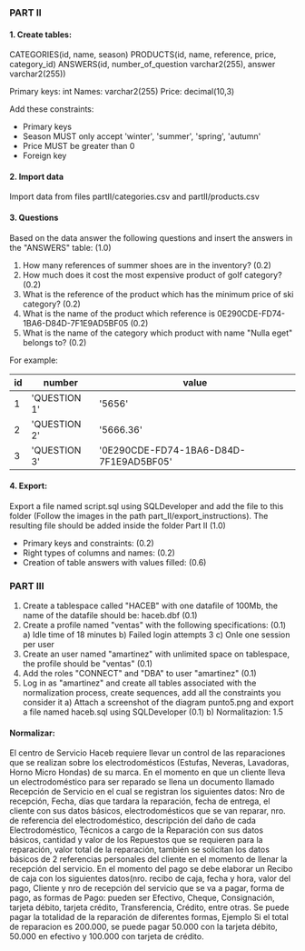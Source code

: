 ### PART II

#### 1. Create tables:

CATEGORIES(id, name, season)
PRODUCTS(id, name, reference, price, category_id)
ANSWERS(id, number_of_question varchar2(255), answer varchar2(255))

Primary keys: int
Names: varchar2(255)
Price: decimal(10,3)

Add these constraints:
* Primary keys
* Season MUST only accept 'winter', 'summer', 'spring', 'autumn'
* Price MUST be greater than 0
* Foreign key

#### 2. Import data 
Import data from files partII/categories.csv and partII/products.csv

#### 3. Questions 
Based on the data answer the following questions and insert the answers in the "ANSWERS" table: (1.0)

  1. How many references of summer shoes are in the inventory? (0.2)
  2. How much does it cost the most expensive product of golf category? (0.2)
  3. What is the reference of the product which has the minimum price of ski category? (0.2)
  4. What is the name of the product which reference is 0E290CDE-FD74-1BA6-D84D-7F1E9AD5BF05 (0.2)
  5. What is the name of the category which product with name "Nulla eget" belongs to? (0.2)

For example:

|id | number      | value                                  |
| --- | --- | --- |
|1  |'QUESTION 1' | '5656'                                 |
|2  |'QUESTION 2' | '5666.36'                              |
|3  |'QUESTION 3' | '0E290CDE-FD74-1BA6-D84D-7F1E9AD5BF05' |


#### 4. Export:
Export a file named script.sql using SQLDeveloper and add the file to this folder (Follow the images in the path part_II/export_instructions). The resulting file should be added inside the folder Part II (1.0)
  * Primary keys and constraints: (0.2)
  * Right types of columns and names: (0.2)
  * Creation of table answers with values filled: (0.6)

### PART III

1. Create a tablespace called "HACEB" with one datafile of 100Mb, the name of the datafile should be: haceb.dbf (0.1)
2. Create a profile named "ventas" with the following specifications: (0.1)
  a) Idle time of 18 minutes
  b) Failed login attempts 3
  c) Onle one session per user
3. Create an user named "amartinez" with unlimited space on tablespace, the profile should be "ventas" (0.1)
4. Add the roles "CONNECT" and "DBA" to user "amartinez" (0.1)
5. Log in as "amartinez" and create all tables associated with the normalization process, create sequences, add all the constraints you consider it
  a) Attach a screenshot of the diagram punto5.png and export a file named haceb.sql using SQLDeveloper (0.1)
  b) Normalitazion: 1.5

#### Normalizar:

El centro de Servicio Haceb requiere llevar un control de las reparaciones que se realizan sobre los electrodomésticos (Estufas, Neveras, Lavadoras, Horno Micro Hondas) de su marca.
En el momento en que un cliente lleva un electrodoméstico para ser reparado se llena un documento llamado Recepción de Servicio en el cual se registran los siguientes datos: Nro de recepción, Fecha, días que tardara la reparación, fecha de entrega, el cliente con sus datos básicos, electrodomésticos que se van reparar, nro. de referencia del electrodoméstico, descripción del daño de cada Electrodoméstico, Técnicos a cargo de la Reparación con sus datos básicos, cantidad y valor de los Repuestos que se requieren para la reparación,  valor total de la reparación, también se solicitan los datos básicos de 2 referencias personales del cliente en el momento de llenar la recepción del servicio.
En el momento del pago se debe elaborar un Recibo de caja con los siguientes datos(nro. recibo de caja, fecha y hora, valor del pago, Cliente y nro de recepción del servicio que se va a pagar, forma de pago, as formas de Pago:  pueden ser Efectivo, Cheque, Consignación, tarjeta débito, tarjeta crédito, Transferencia, Crédito, entre otras.
Se puede pagar la totalidad de la reparación de diferentes formas, Ejemplo Si el total de reparacion es 200.000, se puede pagar 50.000 con la tarjeta débito, 50.000 en efectivo y 100.000 con tarjeta de crédito.
